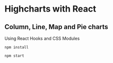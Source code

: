 # Highcharts with React

## Column, Line, Map and Pie charts

Using React Hooks and CSS Modules

```
npm install

npm start
```

